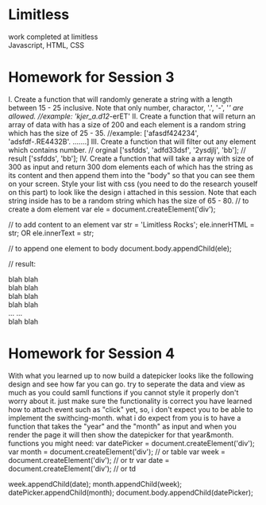 # Limitless
work completed at limitless  
Javascript, HTML, CSS


# Homework for Session 3
I. Create a function that will randomly generate a string with a length between 15 - 25 inclusive. Note that only number, charactor, '.', '-', '_' are allowed.
//example: 'kjer_a.d12_-erET'
II. Create a function that will return an array of data with has a size of 200 and each element is a random string which has the size of 25 - 35.
//example: ['afasdf424234', 'adsfdf-.RE4432B'. .......]
III. Create a function that will filter out any element which contains number.
// orginal ['ssfdds', 'adfd33dsf', '2ysdjlj', 'bb'];
// result ['ssfdds', 'bb'];
IV. Create a function that will take a array with size of 300 as input and return 300 dom elements each of which has the string as its content and then append them into the "body" so that you can see them on your screen. Style your list with css (you need to do the research youself on this part) to look like the design i attached in this session. Note that each string inside has to be a random string which has the size of 65 - 80.
// to create a dom element
var ele = document.createElement('div');

// to add content to an element
var str = 'Limitless Rocks';
ele.innerHTML = str; OR ele.innerText = str;

// to append one element to body
document.body.appendChild(ele);

// result:
<div>blah blah</div>
<div>blah blah</div>
<div>blah blah</div>
<div>blah blah</div>
...
...
<div>blah blah</div>

# Homework for Session 4
With what you learned up to now
build a datepicker looks like the following design and see how far you can go.
try to seperate the data and view as much as you could
samll functions
if you cannot style it properly don't worry about it. just make sure the functionality is correct
you have learned how to attach event such as "click" yet, so, i don't expect you to be able to implement the swithcing-month.
what i do expect from you is to have a function that takes the "year" and the "month" as input and when you render the page it will then show the datepicker for that year&month.
functions you might need:
var datePicker = document.createElement('div');
var month = document.createElement('div'); // or table
var week = document.createElement('div'); // or tr
var date = document.createElement('div'); // or td

week.appendChild(date);
month.appendChild(week);
datePicker.appendChild(month);
document.body.appendChild(datePicker);
